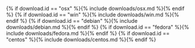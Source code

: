 {% if download.id == "osx" %}{% include downloads/osx.md %}{% endif %}
{% if download.id == "win" %}{% include downloads/win.md %}{% endif %}
{% if download.id == "debian" %}{% include downloads/debian.md %}{% endif %}
{% if download.id == "fedora" %}{% include downloads/fedora.md %}{% endif %}
{% if download.id == "centos" %}{% include downloads/centos.md %}{% endif %}